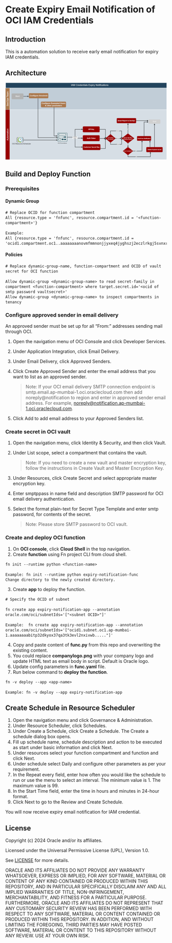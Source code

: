 # Create Expiry Email Notification of OCI IAM Credentials

## Introduction
This is a automation solution to receive early email notification for expiry IAM credentials.

## Architecture

![solution architecture](<Secret expiry notification-1.drawio.png>)

## Build and Deploy Function
### Prerequisites
#### Dynamic Group

  ```
  # Replace OCID for function compartment
  All {resource.type = 'fnfunc', resource.compartment.id = '<function-compartment>'}
  
  Example:
  All {resource.type = 'fnfunc', resource.compartment.id = 'ocid1.compartment.oc1..aaaaaaaanovmfmmnonjjyxeq4jyghszj2eczlrkgj5svnxrt...'}
  ```

#### Policies

  ```
  # Replace dynamic-group-name, function-compartment and OCID of vault secret for OCI function

  Allow dynamic-group <dynamic-group-name> to read secret-family in compartment <function-compartment> where target.secret.id='<ocid of smtp password vaultsecret>'
  Allow dynamic-group <dynamic-group-name> to inspect compartments in tenancy
  ```

### Configure approved sender in email delivery
An approved sender must be set up for all “From:” addresses sending mail through OCI.

1. Open the navigation menu of OCI Console and click Developer Services.
2. Under Application Integration, click Email Delivery.
3. Under Email Delivery, click Approved Senders.
4. Click Create Approved Sender and enter the email address that you want to list as an approved sender.

    > Note: If your OCI email delivery SMTP connection endpoint is smtp.email.ap-mumbai-1.oci.oraclecloud.com then add noreply@notification to region and enter in approved sender email address. For example, noreply@notification.ap-mumbai-1.oci.oraclecloud.com.

5. Click Add to add email address to your Approved Senders list.

### Create secret in OCI vault
1. Open the navigation menu, click Identity & Security, and then click Vault.
2. Under List scope, select a compartment that contains the vault.
    > Note: If you need to create a new vault and master encryption key, follow the instructions in Create Vault and Master Encryption Key.

3. Under Resources, click Create Secret and select appropriate master encryption key.
4. Enter smptppass in name field and description SMTP password for OCI email delivery authentication.
5. Select the format plain-text for Secret Type Template and enter smtp password, for contents of the secret.
    > Note: Please store SMTP password to OCI vault.

### Create and deploy OCI function
1. On **OCI console**, click **Cloud Shell** in the top navigation.
2. Create **function** using Fn project CLI from cloud shell.
```
fn init --runtime python <function-name>

Example: fn init --runtime python expiry-notification-func
Change directory to the newly created directory.
```
3. Create **app** to deploy the function.
```
# Specify the OCID of subnet

fn create app expiry-notification-app --annotation oracle.com/oci/subnetIds='["<subnet OCID>"]'

Example:  fn create app expiry-notification-app --annotation oracle.com/oci/subnetIds='["ocid1.subnet.oc1.ap-mumbai-1.aaaaaaaabitp32dkyox37qa3tk3evl2nxivwb....."]'
```
4. Copy and paste content of **func.py** from this repo and overwriting the existing content.
5. You could replace **companylogo.png** with your company logo and update HTML text as email body in script. Default is Oracle logo.
6. Update config parameters in **func.yaml** file.
7. Run below command to **deploy the function**.
```
fn -v deploy --app <app-name>

Example: fn -v deploy --app expiry-notification-app
```
## Create Schedule in Resource Scheduler
1. Open the navigation menu and click Governance & Administration.
2. Under Resource Scheduler, click Schedules.
3. Under Create a Schedule, click Create a Schedule. The Create a schedule dialog box opens.
4. Fill up schedule name, schedule description and action to be executed as start under basic information and click Next.
5. Under resources select your function compartment and function and click Next. 
6. Under schedule select Daily and configure other parameters as per your requirement.
7. In the Repeat every field, enter how often you would like the schedule to run or use the menu to select an interval. The minimum value is 1. The maximum value is 99.
8. In the Start Time field, enter the time in hours and minutes in 24-hour format.
9. Click Next to go to the Review and Create Schedule.

 You will now receive expiry email notification for IAM credential.

## License
Copyright (c) 2024 Oracle and/or its affiliates.

Licensed under the Universal Permissive License (UPL), Version 1.0.

See [LICENSE](LICENSE) for more details.

ORACLE AND ITS AFFILIATES DO NOT PROVIDE ANY WARRANTY WHATSOEVER, EXPRESS OR IMPLIED, FOR ANY SOFTWARE, MATERIAL OR CONTENT OF ANY KIND CONTAINED OR PRODUCED WITHIN THIS REPOSITORY, AND IN PARTICULAR SPECIFICALLY DISCLAIM ANY AND ALL IMPLIED WARRANTIES OF TITLE, NON-INFRINGEMENT, MERCHANTABILITY, AND FITNESS FOR A PARTICULAR PURPOSE.  FURTHERMORE, ORACLE AND ITS AFFILIATES DO NOT REPRESENT THAT ANY CUSTOMARY SECURITY REVIEW HAS BEEN PERFORMED WITH RESPECT TO ANY SOFTWARE, MATERIAL OR CONTENT CONTAINED OR PRODUCED WITHIN THIS REPOSITORY. IN ADDITION, AND WITHOUT LIMITING THE FOREGOING, THIRD PARTIES MAY HAVE POSTED SOFTWARE, MATERIAL OR CONTENT TO THIS REPOSITORY WITHOUT ANY REVIEW. USE AT YOUR OWN RISK.